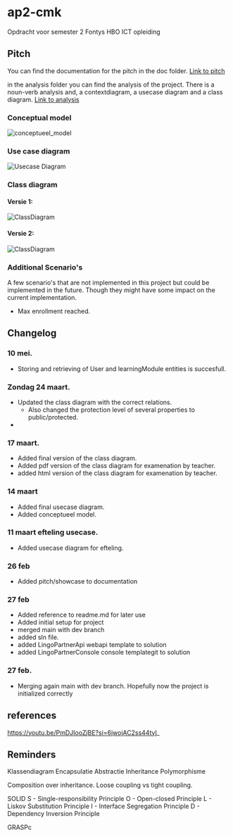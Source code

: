 # ap2-cmk
Opdracht voor semester 2 Fontys HBO ICT opleiding

## Pitch

You can find the documentation for the pitch in the doc folder.
[Link to pitch](doc/pitch.md)

in the analysis folder you can find the analysis of the project. 
There is a noun-verb analysis and, a contextdiagram, a usecase diagram and a class diagram.
[Link to analysis](doc/analysis_and_design.md)

### Conceptual model
![conceptueel_model](https://www.plantuml.com/plantuml/png/VLAnhjim3Dpz5OAMJ7djMpiKGPe2BT2jGASkZCNOQcGga6dtzvyGWRPf1nvzlkFTKJpr38c7BbG9QmPg0ffVY2buQbRGFK7TyWByapoIgmvcXhwxeGRsEE9FQkFW3FJ6pg0fg5MQRp64_E5HeJzYlBcUX_iTQHK4CddqZ5w5YJ5n0ohr6KEaN4GDllX7Y1qex0okqVQ_O-qXv1PS_F3Pf3H62lvVpxg5BEq2VNkDa4frGSq4swgQbsdi-ziRMNDqyJyTlygdBcc-c80Z9guEs_sASbfYPb-nPm0sWy-InPzZyatBcRpSRUR7ReJCrB0CtcIvuWWlezZtdI9ANCbQYYRWZNSqbX0xDWun603wIv_C634z-zdLA6beFpzdbVSoUKYBsIIdrlGfhTs-toJIWTR2-V3cTvgWGXuUAuzvj03RtSdn2bbFbQexz8DS-Z84gRp2BFUlmxxaYOcOJcpnobpVxnABrOP6qcZdEJX6ukg4v8OkV000)

### Use case diagram
![Usecase Diagram](https://www.plantuml.com/plantuml/png/VPBVIyCm4CVVyrSSUo_eVWz49XEcC648cy-tzjR5fib8hdrG_DzDNRT5KtnhFldasyjTvexHSbKgeMZFm0Qip0yCcRIKiZHQOCh6maDMolFtYiWggVDskRMIT1Ri5HRJ0mlH9A3E5K5lvNMpHikQVDRns8DF0L0vIj7vxINjR2MBPWzrYGNf7g23pU8sjDRMx2MfnZcYSnUf7qeBerHJEG7-ZXg4LbCcUgkMJ9B__dKOgbjZBEV-7h2ZGhvVhT4_WHl9jI5xSSUX--OJCzAm2eH9A3phkbA6zgHzsy2RBqrNgVgWsYBcKVeqFFnAb3bOqizW2QxzU29R8_FbrApxbe-aI4D9t0xsEeiR8U3q4219xjlfd1z3Y_en6iLe7AD9ZAOnciN8bmN1iplJBjZlWeCkEEo2_Y9jJs9mboIdMhx4tA-hKdq3)

### Class diagram
#### Versie 1: 
![ClassDiagram](https://www.plantuml.com/plantuml/png/fLLVZwCs47_dKrZtKbQtgxwZQdi4k3rqBAI1L6hVV7YIjGGcPvjDLrM_UnriPsr88hMN5sT-C_xDZESFduJ4N8vz5mJ0nXuLW3cZR1-tahvI-TQy7G3z7I3rUzuMJRukikHBbIVP17tEYo8lco_PgeZBhnEKbtMpsIPDNfMJ_Dis_pFunx1_vXGOsS3t4OIi9PQZCEHnacJh9aid8SqIHMk4TLQcUVaq_K_YCicAmcXMHPLyLVyj-mQEc1CdubI5Mpt7sZXEdxApwPeFUmv2U34arRDApmQHb-jDzRJ9wdeIowgfctYZj0iIzusgT5ja9gCc_prl_ZYP_uHMM01gEom4sWqSjKFV3moD0ZZ2KdBwRPGW0lnDI8vRQIotIcs87oY9q7QaH4ixoeKiSGyHgjLjjjTmJmdfO8bt-98rmHAgtOfo-HAXL0aQXXxJphSyg6YE0oSU-d5xE36eLzZH3i95IFT8X-DZ7PvRBSAuHoO4Qp5tV-VwLsJ_sxb7b9sSXfvhJxysKOJBS5I9TSLYqbD6JqMKT62cTXzZGcev4c0o5FgCa07kpXODuFO5U2Zr6I43U35Sexb7uwGdzKpXtRxcudoxcIcSp0o2u2y9Z3YzgQEtU-Dv86C7OJyT4V9XXyw4Tv6kVXcEThR2kmZP_-zQFUcJig12_gBbntTwt-_b6MBBWG3HSdeubSvJw0JznHXYyoT2SvLvymtqmolyrtiwmPcAmdkkyrjJrYRjkUv74t-GQhL55pyARb-TSsF-OFki6hpAgBl3Pc9hRZFePXT-NN8u4NkhMUDYslJHRFERzMQm52IcdN2VG9V3ACAxomlGj2hnhplThllpLZKMZ-vypIxNw7Q0pafglu-OCebP2yx0waznk9iEVrtOrhrfKYlC-vnVfHA7WP5cy8svFYFamSu4Q5oitdIXGbC_trxhx6GOnyuQy8pjymi50J_7gK4EBT3N1Np3g-vMV-6V-dGd7nxH1_R14YrCEDs_61kxLHSsP3WoO-Alii0NVRR5HDWj-p0Uj8dN3O7nViCTYb3B0KiGF_UOuJq8z6XPlMjs22ugTIi7hcyd9EzjW-2J4iQ--nS0)
#### Versie 2:
![ClassDiagram](https://www.plantuml.com/plantuml/png/hLLRJwmw57xdLpJpX95vEA_4616g4XcO0yn9pdaZqwfDk73QuiIO_TzteQtIWhelsmU7hhM-hz-wjBrYlA9yQ6h7mUtGW0F3DEzg35uT8FvA68HtC9--Y_8GmRHqd6yoDC4LRKdx61mvUIRyfNpfDMntICfudy3mBej3E9bkuYI9q_8ENYT1UZ-PuhGeyqDOnbawhVy-nFy9Sib-GmbkKOx_7p3Z1Q_um1Hv48PmNy9eMaGm5BHgiOTf5AUtqtSOf25C4kMvJhBmNdnhzXoVAefcYYCXDzi5CZY8Rk5Rw9vsZnGpPcW8ivr8Juk8qtsUtUQmAAPbcfL56UJ2ko2ProYB3WbK6PNnFt7vxnX-h2l6G80QqXB6QSL9roh4kMLspzxCQEoREuX__jH2xJdqgE9uwTGmtSDTXuOQkytqumFJhEDpt7JF-0SXEXNJePFV4kI3kELoqLQDO2Wu5M7IWZ0xKjAFMHgESsltET83AoYbNQHgZwjRgGyVs2u5qld-BAvuwawMYs3cdWc0wDs5ZReKjRABfNs_MQuj5_FchvvKATNsV5rG3tpCgVANG_U7A6V56MTtjI0FX3AUBghI48HglBJNrLhqg3bxk2QKF_aW4Wjfnar5QZEo5s9E7KMcbNOrzlNzgSexhjo5EWyibNcWhkoeXI8F66eyO2lnWA72R8YuWnv8ZNzTpnURw-d7VDpQjPNe2q7TlU3L66PxPcStzCg8stsRDUnS0gsfipa_cCDthjbHZZ0NUOlpg-FUKZ4VAPqHC6OJC16XRrvbelX8Ue7aXfLD3uo_zl99COR3dVDwDgNHUCdXVi8_wuv-gPO7JRV6UCoaNLERRwNqzSgcocXUvnhWBfaziCxgWGyOFskPTGxadiZ6Yo9O3-_chmtOKlBunBUNODDkPB_MWb1tQcMCzU8vpeW1sw6NRZM5qcfmQs4I8MaroXerVnmh_XvtCGQkned1mEGP8yVHzAPUyMtVkuvZPY01Ehb5i7CbDXoQ-Zi0)

### Additional Scenario's
A few scenario's that are not implemented in this project but could be implemented in the future. Though they might have some impact on the current implementation.
- Max enrollment reached. 

## Changelog

### 10 mei.
- Storing and retrieving of User and learningModule entities is succesfull.

### Zondag 24 maart. 
- Updated the class diagram with the correct relations.
  - Also changed the protection level of several properties to public/protected.
- 

### 17 maart. 
- Added final version of the class diagram. 
- Added pdf version of the class diagram for examenation by teacher.
- added html version of the class diagram for examenation by teacher.

### 14 maart
- Added final usecase diagram. 
- Added conceptueel model.

### 11 maart efteling usecase. 
- Added usecase diagram for efteling.

### 26 feb
- Added pitch/showcase to documentation

### 27 feb
- Added reference to readme.md for later use
- Added initial setup for project
- merged main with dev branch
- added sln file. 
- added LingoPartnerApi webapi template to solution
- added LingoPartnerConsole console templategit to solution

### 27 feb. 
- Merging again main with dev branch. Hopefully now the project is initialized correctly

## references

https://youtu.be/PmDJIooZjBE?si=6jwojAC2ss44tyl_

## Reminders

Klassendiagram
Encapsulatie
Abstractie
Inheritance
Polymorphisme

Composition over inheritance. 
Loose coupling vs tight coupling.

SOLID
S - Single-responsibility Principle
O - Open-closed Principle
L - Liskov Substitution Principle
I - Interface Segregation Principle
D - Dependency Inversion Principle

GRASPc


